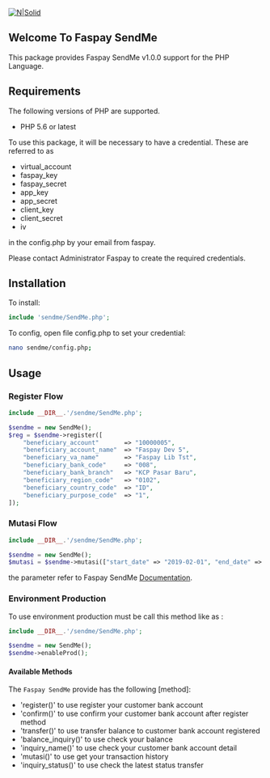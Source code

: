 [![N|Solid](https://faspay.co.id/docs/sendme/images/sendMe-new.png)](https://faspay.co.id/docs/index-sendme.html#faspay-sendme) 
## Welcome To Faspay SendMe

This package provides Faspay SendMe v1.0.0 support for the PHP Language.

## Requirements

The following versions of PHP are supported.

* PHP 5.6 or latest

To use this package, it will be necessary to have a credential. These are referred to as 
* virtual_account
* faspay_key
* faspay_secret
* app_key
* app_secret
* client_key
* client_secret
* iv

in the config.php by your email from faspay.

Please contact Administrator Faspay to create the required credentials.

## Installation

To install:

```php
include 'sendme/SendMe.php';
```

To config, open file config.php to set your credential:

```sh
nano sendme/config.php;
```

## Usage

### Register Flow

```php
include __DIR__.'/sendme/SendMe.php';

$sendme = new SendMe();	
$reg = $sendme->register([	
	"beneficiary_account" 		=> "10000005",
	"beneficiary_account_name" 	=> "Faspay Dev 5",
	"beneficiary_va_name" 		=> "Faspay Lib Tst",
	"beneficiary_bank_code" 	=> "008",
	"beneficiary_bank_branch" 	=> "KCP Pasar Baru",
	"beneficiary_region_code" 	=> "0102",
	"beneficiary_country_code" 	=> "ID",
	"beneficiary_purpose_code" 	=> "1",
]);
```

### Mutasi Flow

```php
include __DIR__.'/sendme/SendMe.php';

$sendme = new SendMe();	
$mutasi = $sendme->mutasi(["start_date" => "2019-02-01", "end_date" => "2019-02-18"]);
```
the parameter refer to Faspay SendMe [Documentation](https://faspay.co.id/docs/index-en-sendme.html#faspay-sendme).

### Environment Production
To use environment production must be call this method like as :

```php
include __DIR__.'/sendme/SendMe.php';

$sendme = new SendMe();	
$sendme->enableProd();
```

#### Available Methods

The `Faspay SendMe` provide has the following [method]:

- 'register()' to use register your customer bank account
- 'confirm()' to use confirm your customer bank account after register method
- 'transfer()' to use transfer balance to customer bank account registered
- 'balance_inquiry()' to use check your balance 
- 'inquiry_name()' to use check your customer bank account detail
- 'mutasi()' to use get your transaction history
- 'inquiry_status()' to use check the latest status transfer

